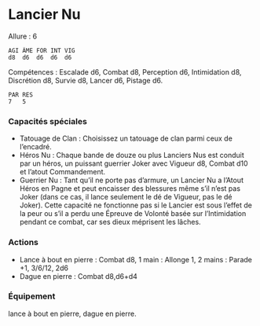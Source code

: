 # Lancier Nu

Allure : 6

	AGI	ÂME	FOR	INT	VIG
	d8	d6	d6	d6	d6

Compétences : Escalade d6, Combat d8, Perception d6, Intimidation d8, Discrétion d8, Survie d8, Lancer d6, Pistage d6.

	PAR	RES
	7	5

### Capacités spéciales
- Tatouage de Clan : Choisissez un tatouage de clan parmi ceux de l’encadré.
- Héros Nu : Chaque bande de douze ou plus Lanciers Nus est conduit par un héros, un puissant guerrier Joker avec Vigueur d8, Combat d10 et l’atout Commandement.
- Guerrier Nu : Tant qu’il ne porte pas d’armure, un Lancier Nu a l’Atout Héros en Pagne et peut encaisser des blessures même s’il n’est pas Joker (dans ce cas, il lance seulement le dé de Vigueur, pas le dé Joker). Cette capacité ne fonctionne pas si le Lancier est sous l’effet de la peur ou s’il a perdu une Épreuve de Volonté basée sur l’Intimidation pendant ce combat, car ses dieux méprisent les lâches.

### Actions
- Lance à bout en pierre : Combat d8, 1 main : Allonge 1, 2 mains : Parade +1, 3/6/12, 2d6
- Dague en pierre : Combat d8,d6+d4

### Équipement
lance à bout en pierre, dague en pierre.
